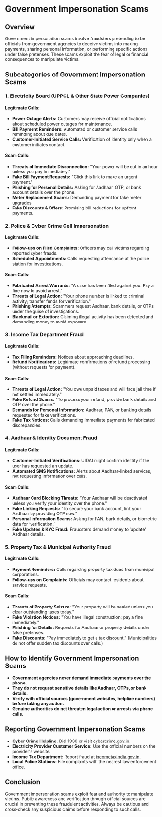 # Government Impersonation Scams

## Overview
Government impersonation scams involve fraudsters pretending to be officials from government agencies to deceive victims into making payments, sharing personal information, or performing specific actions under false pretenses. These scams exploit the fear of legal or financial consequences to manipulate victims.

## Subcategories of Government Impersonation Scams

### 1. Electricity Board (UPPCL & Other State Power Companies)
#### **Legitimate Calls:**
- **Power Outage Alerts:** Customers may receive official notifications about scheduled power outages for maintenance.
- **Bill Payment Reminders:** Automated or customer service calls reminding about due dates.
- **Customer-Initiated Service Calls:** Verification of identity only when a customer initiates contact.

#### **Scam Calls:**
- **Threats of Immediate Disconnection:** "Your power will be cut in an hour unless you pay immediately."
- **Fake Bill Payment Requests:** "Click this link to make an urgent payment."
- **Phishing for Personal Details:** Asking for Aadhaar, OTP, or bank account details over the phone.
- **Meter Replacement Scams:** Demanding payment for fake meter upgrades.
- **Fake Discounts & Offers:** Promising bill reductions for upfront payments.

### 2. Police & Cyber Crime Cell Impersonation
#### **Legitimate Calls:**
- **Follow-ups on Filed Complaints:** Officers may call victims regarding reported cyber frauds.
- **Scheduled Appointments:** Calls requesting attendance at the police station for investigations.

#### **Scam Calls:**
- **Fabricated Arrest Warrants:** "A case has been filed against you. Pay a fine now to avoid arrest."
- **Threats of Legal Action:** "Your phone number is linked to criminal activity; transfer funds for verification."
- **Phishing Attempts:** Scammers request Aadhaar, bank details, or OTPs under the guise of investigations.
- **Blackmail or Extortion:** Claiming illegal activity has been detected and demanding money to avoid exposure.

### 3. Income Tax Department Fraud
#### **Legitimate Calls:**
- **Tax Filing Reminders:** Notices about approaching deadlines.
- **Refund Notifications:** Legitimate confirmations of refund processing (without requests for payment).

#### **Scam Calls:**
- **Threats of Legal Action:** "You owe unpaid taxes and will face jail time if not settled immediately."
- **Fake Refund Scams:** "To process your refund, provide bank details and OTP over the phone."
- **Demands for Personal Information:** Aadhaar, PAN, or banking details requested for fake verifications.
- **Fake Tax Notices:** Calls demanding immediate payments for fabricated discrepancies.

### 4. Aadhaar & Identity Document Fraud
#### **Legitimate Calls:**
- **Customer-Initiated Verifications:** UIDAI might confirm identity if the user has requested an update.
- **Automated SMS Notifications:** Alerts about Aadhaar-linked services, not requesting information over calls.

#### **Scam Calls:**
- **Aadhaar Card Blocking Threats:** "Your Aadhaar will be deactivated unless you verify your identity over the phone."
- **Fake Linking Requests:** "To secure your bank account, link your Aadhaar by providing OTP now."
- **Personal Information Scams:** Asking for PAN, bank details, or biometric data for ‘verification.’
- **Fake Updates & KYC Fraud:** Fraudsters demand money to ‘update’ Aadhaar details.

### 5. Property Tax & Municipal Authority Fraud
#### **Legitimate Calls:**
- **Payment Reminders:** Calls regarding property tax dues from municipal corporations.
- **Follow-ups on Complaints:** Officials may contact residents about service requests.

#### **Scam Calls:**
- **Threats of Property Seizure:** "Your property will be sealed unless you clear outstanding taxes today."
- **Fake Violation Notices:** "You have illegal construction; pay a fine immediately."
- **Phishing for Details:** Requests for Aadhaar or property details under false pretenses.
- **Fake Discounts:** "Pay immediately to get a tax discount." (Municipalities do not offer sudden tax discounts over calls.)

## How to Identify Government Impersonation Scams
- **Government agencies never demand immediate payments over the phone.**
- **They do not request sensitive details like Aadhaar, OTPs, or bank details.**
- **Verify with official sources (government websites, helpline numbers) before taking any action.**
- **Genuine authorities do not threaten legal action or arrests via phone calls.**

## Reporting Government Impersonation Scams
- **Cyber Crime Helpline:** Dial 1930 or visit [cybercrime.gov.in](https://cybercrime.gov.in/).
- **Electricity Provider Customer Service:** Use the official numbers on the provider's website.
- **Income Tax Department:** Report fraud at [incometaxindia.gov.in](https://www.incometaxindia.gov.in/).
- **Local Police Stations:** File complaints with the nearest law enforcement office.

## Conclusion
Government impersonation scams exploit fear and authority to manipulate victims. Public awareness and verification through official sources are crucial in preventing these fraudulent activities. Always be cautious and cross-check any suspicious claims before responding to such calls.


